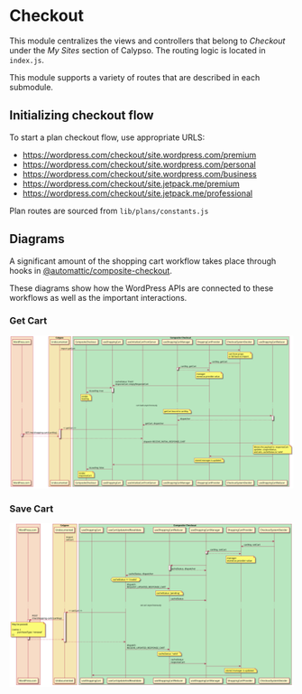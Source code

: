 # Checkout

This module centralizes the views and controllers that belong to _Checkout_ under the _My Sites_ section of Calypso. The routing logic is located in `index.js`.

This module supports a variety of routes that are described in each submodule.

## Initializing checkout flow

To start a plan checkout flow, use appropriate URLS:

- <https://wordpress.com/checkout/site.wordpress.com/premium>
- <https://wordpress.com/checkout/site.wordpress.com/personal>
- <https://wordpress.com/checkout/site.wordpress.com/business>
- <https://wordpress.com/checkout/site.jetpack.me/premium>
- <https://wordpress.com/checkout/site.jetpack.me/professional>

Plan routes are sourced from `lib/plans/constants.js`

## Diagrams

A significant amount of the shopping cart workflow takes place through hooks in [@automattic/composite-checkout](../../../packages/composite-checkout/).

These diagrams show how the WordPress APIs are connected to these workflows as well as the important interactions.

### Get Cart 

![Display cart](docs/get-cart.svg)

### Save Cart

![Set cart](docs/set-cart.svg)
